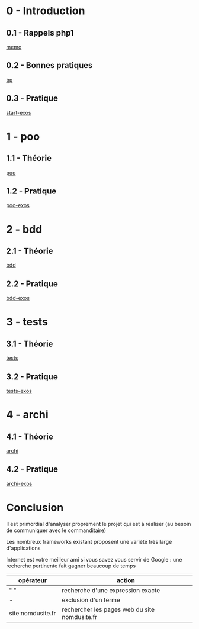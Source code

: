 # 0 - Introduction

## 0.1 - Rappels php1

[memo](0/memo.md)

## 0.2 - Bonnes pratiques

[bp](0/bp.md)

## 0.3 - Pratique

[start-exos](0/exos.md)

# 1 - poo

## 1.1 - Théorie

[poo](1/poo.md)

## 1.2 - Pratique

[poo-exos](1/exos.md)

# 2 - bdd

## 2.1 - Théorie

[bdd](2/bdd.md)

## 2.2 - Pratique

[bdd-exos](2/exos.md)

# 3 - tests

## 3.1 - Théorie

[tests](3/tests.md)

## 3.2 - Pratique

[tests-exos](3/exos.md)

# 4 - archi

## 4.1 - Théorie

[archi](4/archi.md)

## 4.2 - Pratique

[archi-exos](4/exos.md)

# Conclusion

Il est primordial d'analyser proprement le projet qui est à réaliser (au besoin de communiquer avec le commanditaire)

Les nombreux frameworks existant proposent une variété très large d'applications

Internet est votre meilleur ami si vous savez vous servir de Google : une recherche pertinente fait gagner beaucoup de temps

opérateur | action
--- | ---
" " | recherche d'une expression exacte
- | exclusion d'un terme
site:nomdusite.fr | rechercher les pages web du site nomdusite.fr
